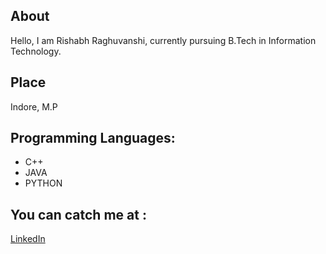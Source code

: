 ## About
Hello, I am Rishabh Raghuvanshi, currently pursuing B.Tech in Information Technology.

## Place
Indore, M.P

## Programming Languages: 
 - C++
 - JAVA
 - PYTHON

## You can catch me at :
[LinkedIn](https://www.linkedin.com/in/rishabh-raghuvanshi-a655a81a9/)


